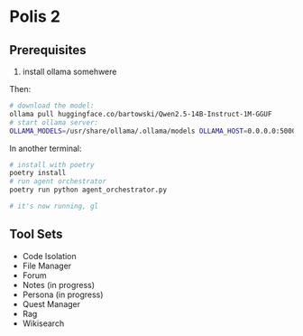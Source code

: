 # Polis 2

## Prerequisites
1. install ollama somehwere

Then:
```bash
# download the model:
ollama pull huggingface.co/bartowski/Qwen2.5-14B-Instruct-1M-GGUF
# start ollama server:
OLLAMA_MODELS=/usr/share/ollama/.ollama/models OLLAMA_HOST=0.0.0.0:5000 ollama serve
```

In another terminal:
```bash
# install with poetry
poetry install
# run agent orchestrator
poetry run python agent_orchestrator.py

# it's now running, gl
```

## Tool Sets
* Code Isolation
* File Manager
* Forum
* Notes (in progress)
* Persona (in progress)
* Quest Manager
* Rag
* Wikisearch